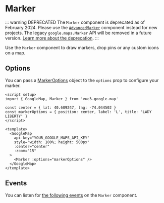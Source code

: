 <script setup>
import { GoogleMap, Marker } from '@lib'
import { apiPromise } from '@docs/shared'

const center = { lat: 40.689247, lng: -74.044502 }
</script>

# Marker

::: warning DEPRECATED
The `Marker` component is deprecated as of February 2024. Please use the [`AdvancedMarker`](./advanced-marker.md) component instead for new projects. The legacy `google.maps.Marker` API will be removed in a future version. [Learn more about the deprecation](https://developers.google.com/maps/deprecations#googlemapsmarker_in_the_deprecated_as_of_february_2024).
:::

Use the `Marker` component to draw markers, drop pins or any custom icons on a map.

## Options

You can pass a [MarkerOptions](https://developers.google.com/maps/documentation/javascript/reference/marker#MarkerOptions) object to the `options` prop to configure your marker.

```vue
<script setup>
import { GoogleMap, Marker } from 'vue3-google-map'

const center = { lat: 40.689247, lng: -74.044502 }
const markerOptions = { position: center, label: 'L', title: 'LADY LIBERTY' }
</script>

<template>
  <GoogleMap
    api-key="YOUR_GOOGLE_MAPS_API_KEY"
    style="width: 100%; height: 500px"
    :center="center"
    :zoom="15"
  >
    <Marker :options="markerOptions" />
  </GoogleMap>
</template>
```

<ClientOnly>
  <GoogleMap
    :api-promise="apiPromise"
    style="width: 100%; height: 500px"
    :center="center"
    :zoom="15"
  >
    <Marker :options="{ position: { lat: 40.689247, lng: -74.044502 }, label: 'L', title: 'LADY LIBERTY' }" />
  </GoogleMap>
</ClientOnly>

## Events

You can listen for [the following events](https://developers.google.com/maps/documentation/javascript/reference/marker#Marker-Events) on the `Marker` component.
